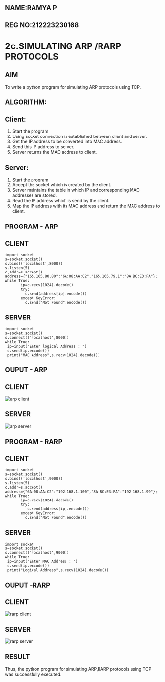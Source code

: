 ## NAME:RAMYA P
## REG NO:212223230168

# 2c.SIMULATING ARP /RARP PROTOCOLS
## AIM
To write a python program for simulating ARP protocols using TCP.
## ALGORITHM:
## Client:
1. Start the program
2. Using socket connection is established between client and server.
3. Get the IP address to be converted into MAC address.
4. Send this IP address to server.
5. Server returns the MAC address to client.
## Server:
1. Start the program
2. Accept the socket which is created by the client.
3. Server maintains the table in which IP and corresponding MAC addresses are
stored.
4. Read the IP address which is send by the client.
5. Map the IP address with its MAC address and return the MAC address to client.

## PROGRAM - ARP
## CLIENT
~~~
import socket
s=socket.socket()
s.bind(('localhost',8000))
s.listen(5)
c,addr=s.accept()
address={"165.165.80.80":"6A:08:AA:C2","165.165.79.1":"8A:BC:E3:FA"};
while True:
       ip=c.recv(1024).decode()
       try:
         c.send(address[ip].encode())
       except KeyError:
         c.send("Not Found".encode())
~~~
## SERVER
~~~
import socket
s=socket.socket()
s.connect(('localhost',8000))
while True:
 ip=input("Enter logical Address : ")
 s.send(ip.encode())
 print("MAC Address",s.recv(1024).decode())
~~~

## OUPUT - ARP

## CLIENT
![arp client](https://github.com/23006111/2c.ARP_RARP_PROTOCOLS/assets/145981696/14e3988e-bf4c-40b7-abb3-c552310c66cc)
## SERVER
![arp server](https://github.com/23006111/2c.ARP_RARP_PROTOCOLS/assets/145981696/99c92ba3-7e8e-43f5-a0b8-1d91245f2955)



## PROGRAM - RARP

## CLIENT
~~~
import socket
s=socket.socket()
s.bind(('localhost',9000))
s.listen(5)
c,addr=s.accept()
address={"6A:08:AA:C2":"192.168.1.100","8A:BC:E3:FA":"192.168.1.99"};
while True:
       ip=c.recv(1024).decode()
       try:
          c.send(address[ip].encode())
       except KeyError:
         c.send("Not Found".encode())
~~~
## SERVER
~~~
import socket
s=socket.socket()
s.connect(('localhost',9000))
while True:
 ip=input("Enter MAC Address : ")
 s.send(ip.encode())
 print("Logical Address",s.recv(1024).decode())
~~~

## OUPUT -RARP
## CLIENT
![rarp client](https://github.com/23006111/2c.ARP_RARP_PROTOCOLS/assets/145981696/b01fe0b4-3af3-4513-841c-1e8dae8c4283)
## SERVER

![rarp server](https://github.com/23006111/2c.ARP_RARP_PROTOCOLS/assets/145981696/abf5e051-ec1d-4d72-8919-02014d11cd0a)



## RESULT
Thus, the python program for simulating ARP,RARP protocols using TCP was successfully executed.

